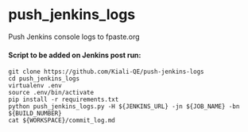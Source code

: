 # push_jenkins_logs
Push Jenkins console logs to fpaste.org


#### Script to be added on Jenkins post run:
```
git clone https://github.com/Kiali-QE/push-jenkins-logs
cd push_jenkins_logs
virtualenv .env
source .env/bin/activate
pip install -r requirements.txt 
python push_jenkins_logs.py -H ${JENKINS_URL} -jn ${JOB_NAME} -bn ${BUILD_NUMBER}
cat ${WORKSPACE}/commit_log.md
```
